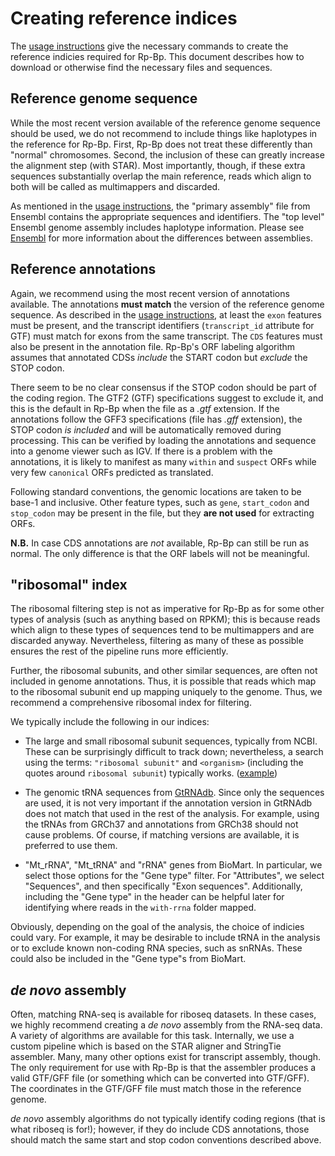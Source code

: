 # Creating reference indices

The [usage instructions](usage-instructions.md) give the necessary commands to
create the reference indicies required for Rp-Bp. This document describes how to
download or otherwise find the necessary files and sequences.

## Reference genome sequence

While the most recent version available of the reference genome sequence should
be used, we do not recommend to include things like haplotypes in the reference
for Rp-Bp. First, Rp-Bp does not treat these differently than "normal"
chromosomes. Second, the inclusion of these can greatly increase the alignment
step (with STAR). Most importantly, though, if these extra sequences
substantially overlap the main reference, reads which align to both will be
called as multimappers and discarded.

As mentioned in the [usage instructions](usage-instructions.md), the "primary
assembly" file from Ensembl contains the appropriate sequences and identifiers.
The "top level" Ensembl genome assembly includes haplotype information. Please
see [Ensembl](http://www.ensembl.org/info/genome/genebuild/assembly.html) for
more information about the differences between assemblies.

## Reference annotations

Again, we recommend using the most recent version of annotations available. The
annotations **must match** the version of the reference genome sequence. As
described in the [usage instructions](usage-instructions.md), at least the
`exon` features must be present, and the transcript identifiers (`transcript_id`
attribute for GTF) must match for exons from the same transcript. The `CDS` features
must also be present in the annotation file. Rp-Bp's ORF labeling algorithm
assumes that annotated CDSs *include* the START codon but *exclude* the STOP
codon. 

There seem to be no clear consensus if the STOP codon should be part of the coding region.
The GTF2 (GTF) specifications suggest to exclude it, and this is the default in Rp-Bp
when the file as a *.gtf* extension. If the annotations follow the GFF3 specifications 
(file has *.gff* extension), the STOP codon *is included* and will be automatically removed during processing. 
This can be verified by loading the annotations and sequence into a
genome viewer such as IGV. If there is a problem with the annotations, it is likely to manifest 
as many `within` and `suspect` ORFs while very few `canonical` ORFs predicted as translated.

Following standard conventions, the genomic locations are taken to be base-1 and
inclusive. Other feature types, such as `gene`, `start_codon` and `stop_codon`
may be present in the file, but they **are not used** for extracting ORFs.

**N.B.** In case CDS annotations are *not* available, Rp-Bp can still be run as
normal. The only difference is that the ORF labels will not be meaningful.


## "ribosomal" index

The ribosomal filtering step is not as imperative for Rp-Bp as for some other
types of analysis (such as anything based on RPKM); this is because reads which
align to these types of sequences tend to be multimappers and are discarded
anyway. Nevertheless, filtering as many of these as possible ensures the rest
of the pipeline runs more efficiently.

Further, the ribosomal subunits, and other similar sequences, are often not
included in genome annotations. Thus, it is possible that reads which map to the
ribosomal subunit end up mapping uniquely to the genome. Thus, we recommend a
comprehensive ribosomal index for filtering.

We typically include the following in our indices:

* The large and small ribosomal subunit sequences, typically from NCBI. These 
  can be surprisingly difficult to track down; nevertheless, a search using the
  terms: `"ribosomal subunit"` and `<organism>` (including the quotes around
  `ribosomal subunit`) typically works. ([example](https://www.ncbi.nlm.nih.gov/nuccore/?term=%22ribosomal+subunit%22+mouse))

* The genomic tRNA sequences from [GtRNAdb](http://gtrnadb.ucsc.edu/). Since
  only the sequences are used, it is not very important if the annotation
  version in GtRNAdb does not match that used in the rest of the analysis. For
  example, using the tRNAs from GRCh37 and annotations from GRCh38 should not
  cause problems. Of course, if matching versions are available, it is preferred
  to use them.

* "Mt_rRNA", "Mt_tRNA" and "rRNA" genes from BioMart. In particular, we select
  those options for the "Gene type" filter. For "Attributes", we select 
  "Sequences", and then specifically "Exon sequences". Additionally, including
  the "Gene type" in the header can be helpful later for identifying where reads
  in the `with-rrna` folder mapped.

Obviously, depending on the goal of the analysis, the choice of indicies could
vary. For example, it may be desirable to include tRNA in the analysis or to
exclude known non-coding RNA species, such as snRNAs. These could also be
included in the "Gene type"s from BioMart.

## *de novo* assembly

Often, matching RNA-seq is available for riboseq datasets. In these cases, we
highly recommend creating a *de novo* assembly from the RNA-seq data. A variety
of algorithms are available for this task. Internally, we use a custom pipeline
which is based on the STAR aligner and StringTie assembler. Many, many other
options exist for transcript assembly, though. The only requirement for use with
Rp-Bp is that the assembler produces a valid GTF/GFF file (or something which can
be converted into GTF/GFF). The coordinates in the GTF/GFF file must match those in the
reference genome.

*de novo* assembly algorithms do not typically identify coding regions (that is
what riboseq is for!); however, if they do include CDS annotations, those should
match the same start and stop codon conventions described above.
